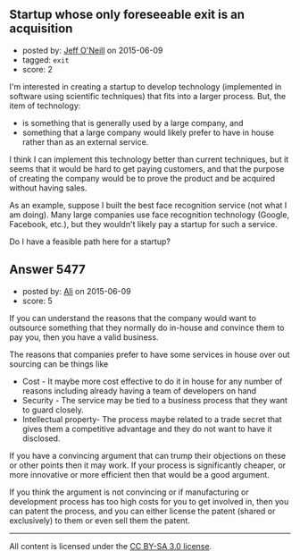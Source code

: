 ## Startup whose only foreseeable exit is an acquisition

- posted by: [Jeff O'Neill](https://stackexchange.com/users/46273/jeff-o-neill) on 2015-06-09
- tagged: `exit`
- score: 2

<p>I'm interested in creating a startup to develop technology (implemented in software using scientific techniques) that fits into a larger process.  But, the item of technology:</p>

<ul>
<li>is something that is generally used by a large company, and </li>
<li>something that a large company would likely prefer to have in house rather than as an external service.</li>
</ul>

<p>I think I can implement this technology better than current techniques, but it seems that it would be hard to get paying customers, and that the purpose of creating the company would be to prove the product and be acquired without having sales.</p>

<p>As an example, suppose I built the best face recognition service (not what I am doing).  Many large companies use face recognition technology (Google, Facebook, etc.), but they wouldn't likely pay a startup for such a service.</p>

<p>Do I have a feasible path here for a startup?</p>



## Answer 5477

- posted by: [Ali](https://stackexchange.com/users/2815644/ali) on 2015-06-09
- score: 5

<p>If you can understand the reasons that the company would want to outsource something that they normally do in-house and convince them to pay you, then  you have a valid business.</p>

<p>The reasons that companies prefer to have some services in house over out sourcing can be things like</p>

<ul>
<li>Cost - It maybe more cost effective to do it in house for any number of reasons including already having a team of developers on hand</li>
<li>Security - The service may be tied to a business process that they want to guard closely. </li>
<li>Intellectual property- The process maybe related to a trade secret that gives them a competitive advantage and they do not want to have it disclosed.</li>
</ul>

<p>If you have a convincing argument that can trump their objections on these or other points then it may work. If your process is significantly cheaper, or more innovative or more efficient then that would be a good argument.</p>

<p>If you think the argument is not convincing or if manufacturing or development process has too high costs for you to get involved in, then you can patent the process, and you can either license the patent (shared or exclusively) to them or even sell them the patent.</p>




---

All content is licensed under the [CC BY-SA 3.0 license](https://creativecommons.org/licenses/by-sa/3.0/).

